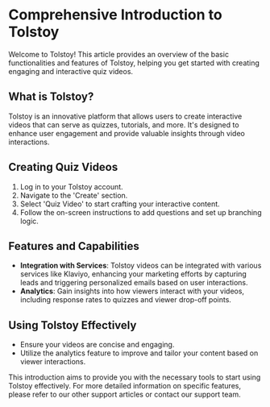 # Comprehensive Introduction to Tolstoy

Welcome to Tolstoy! This article provides an overview of the basic functionalities and features of Tolstoy, helping you get started with creating engaging and interactive quiz videos.

## What is Tolstoy?
Tolstoy is an innovative platform that allows users to create interactive videos that can serve as quizzes, tutorials, and more. It's designed to enhance user engagement and provide valuable insights through video interactions.

## Creating Quiz Videos
1. Log in to your Tolstoy account.
2. Navigate to the 'Create' section.
3. Select 'Quiz Video' to start crafting your interactive content.
4. Follow the on-screen instructions to add questions and set up branching logic.

## Features and Capabilities
- **Integration with Services**: Tolstoy videos can be integrated with various services like Klaviyo, enhancing your marketing efforts by capturing leads and triggering personalized emails based on user interactions.
- **Analytics**: Gain insights into how viewers interact with your videos, including response rates to quizzes and viewer drop-off points.

## Using Tolstoy Effectively
- Ensure your videos are concise and engaging.
- Utilize the analytics feature to improve and tailor your content based on viewer interactions.

This introduction aims to provide you with the necessary tools to start using Tolstoy effectively. For more detailed information on specific features, please refer to our other support articles or contact our support team.